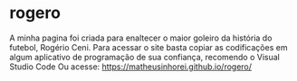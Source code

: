 # rogero

A minha pagina foi criada para enaltecer o maior goleiro da história do futebol, Rogério Ceni.
Para acessar o site basta copiar as codificações em algum aplicativo de programação de sua confiança, recomendo o Visual Studio Code
Ou acesse: https://matheusinhorei.github.io/rogero/
